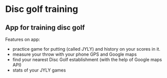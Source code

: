 # Disc golf training
## App for training disc golf

Features on app:
- practice game for putting (called JYLY) and history on your scores in it.
- measure your throw with your phone GPS and Google maps
- find your nearest Disc Golf establishment (with the help of Google maps API)
- stats of your JYLY games





